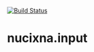[![Build Status](https://github.com/hmlendea/nucixna.input/actions/workflows/dotnet.yml/badge.svg)](https://github.com/hmlendea/nucixna.input/actions/workflows/dotnet.yml)

# nucixna.input
